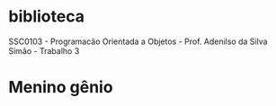 # biblioteca
SSC0103 - Programacão Orientada a Objetos - Prof. Adenilso da Silva Simão - Trabalho 3
# Menino gênio
